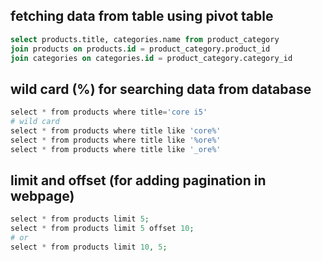 ##  fetching data from table using pivot table

~~~sql
select products.title, categories.name from product_category
join products on products.id = product_category.product_id
join categories on categories.id = product_category.category_id
~~~

## wild card (%) for searching data from database

~~~php
select * from products where title='core i5'
# wild card
select * from products where title like 'core%'
select * from products where title like '%ore%'
select * from products where title like '_ore%'
~~~

## limit and offset  (for adding pagination in webpage)

~~~php
select * from products limit 5;
select * from products limit 5 offset 10;
# or
select * from products limit 10, 5;
~~~



